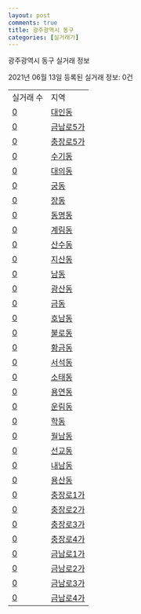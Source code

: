 ```yaml
---
layout: post
comments: true
title: 광주광역시 동구
categories: [실거래가]
---
```


광주광역시 동구 실거래 정보

2021년 06월 13일 등록된 실거래 정보: 0건


<table class="sortable">
  <tr>
    <td>실거래 수</td>
    <td>지역</td>
  </tr>

  
  <tr class="item">
    <td><a href="2911010100.html">0</a></td>
    <td><a href="2911010100.html">대인동</a></td>
  </tr>
    

  <tr class="item">
    <td><a href="2911010200.html">0</a></td>
    <td><a href="2911010200.html">금남로5가</a></td>
  </tr>
    

  <tr class="item">
    <td><a href="2911010300.html">0</a></td>
    <td><a href="2911010300.html">충장로5가</a></td>
  </tr>
    

  <tr class="item">
    <td><a href="2911010400.html">0</a></td>
    <td><a href="2911010400.html">수기동</a></td>
  </tr>
    

  <tr class="item">
    <td><a href="2911010500.html">0</a></td>
    <td><a href="2911010500.html">대의동</a></td>
  </tr>
    

  <tr class="item">
    <td><a href="2911010600.html">0</a></td>
    <td><a href="2911010600.html">궁동</a></td>
  </tr>
    

  <tr class="item">
    <td><a href="2911010700.html">0</a></td>
    <td><a href="2911010700.html">장동</a></td>
  </tr>
    

  <tr class="item">
    <td><a href="2911010800.html">0</a></td>
    <td><a href="2911010800.html">동명동</a></td>
  </tr>
    

  <tr class="item">
    <td><a href="2911010900.html">0</a></td>
    <td><a href="2911010900.html">계림동</a></td>
  </tr>
    

  <tr class="item">
    <td><a href="2911011000.html">0</a></td>
    <td><a href="2911011000.html">산수동</a></td>
  </tr>
    

  <tr class="item">
    <td><a href="2911011100.html">0</a></td>
    <td><a href="2911011100.html">지산동</a></td>
  </tr>
    

  <tr class="item">
    <td><a href="2911011200.html">0</a></td>
    <td><a href="2911011200.html">남동</a></td>
  </tr>
    

  <tr class="item">
    <td><a href="2911011300.html">0</a></td>
    <td><a href="2911011300.html">광산동</a></td>
  </tr>
    

  <tr class="item">
    <td><a href="2911011400.html">0</a></td>
    <td><a href="2911011400.html">금동</a></td>
  </tr>
    

  <tr class="item">
    <td><a href="2911011500.html">0</a></td>
    <td><a href="2911011500.html">호남동</a></td>
  </tr>
    

  <tr class="item">
    <td><a href="2911011600.html">0</a></td>
    <td><a href="2911011600.html">불로동</a></td>
  </tr>
    

  <tr class="item">
    <td><a href="2911011700.html">0</a></td>
    <td><a href="2911011700.html">황금동</a></td>
  </tr>
    

  <tr class="item">
    <td><a href="2911011800.html">0</a></td>
    <td><a href="2911011800.html">서석동</a></td>
  </tr>
    

  <tr class="item">
    <td><a href="2911011900.html">0</a></td>
    <td><a href="2911011900.html">소태동</a></td>
  </tr>
    

  <tr class="item">
    <td><a href="2911012000.html">0</a></td>
    <td><a href="2911012000.html">용연동</a></td>
  </tr>
    

  <tr class="item">
    <td><a href="2911012100.html">0</a></td>
    <td><a href="2911012100.html">운림동</a></td>
  </tr>
    

  <tr class="item">
    <td><a href="2911012200.html">0</a></td>
    <td><a href="2911012200.html">학동</a></td>
  </tr>
    

  <tr class="item">
    <td><a href="2911012300.html">0</a></td>
    <td><a href="2911012300.html">월남동</a></td>
  </tr>
    

  <tr class="item">
    <td><a href="2911012400.html">0</a></td>
    <td><a href="2911012400.html">선교동</a></td>
  </tr>
    

  <tr class="item">
    <td><a href="2911012500.html">0</a></td>
    <td><a href="2911012500.html">내남동</a></td>
  </tr>
    

  <tr class="item">
    <td><a href="2911012600.html">0</a></td>
    <td><a href="2911012600.html">용산동</a></td>
  </tr>
    

  <tr class="item">
    <td><a href="2911012700.html">0</a></td>
    <td><a href="2911012700.html">충장로1가</a></td>
  </tr>
    

  <tr class="item">
    <td><a href="2911012800.html">0</a></td>
    <td><a href="2911012800.html">충장로2가</a></td>
  </tr>
    

  <tr class="item">
    <td><a href="2911012900.html">0</a></td>
    <td><a href="2911012900.html">충장로3가</a></td>
  </tr>
    

  <tr class="item">
    <td><a href="2911013000.html">0</a></td>
    <td><a href="2911013000.html">충장로4가</a></td>
  </tr>
    

  <tr class="item">
    <td><a href="2911013100.html">0</a></td>
    <td><a href="2911013100.html">금남로1가</a></td>
  </tr>
    

  <tr class="item">
    <td><a href="2911013200.html">0</a></td>
    <td><a href="2911013200.html">금남로2가</a></td>
  </tr>
    

  <tr class="item">
    <td><a href="2911013300.html">0</a></td>
    <td><a href="2911013300.html">금남로3가</a></td>
  </tr>
    

  <tr class="item">
    <td><a href="2911013400.html">0</a></td>
    <td><a href="2911013400.html">금남로4가</a></td>
  </tr>
    


</table>
    